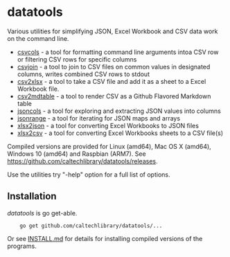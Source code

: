 
# datatools

Various utilities for simplifying JSON, Excel Workbook and CSV data work on the command line. 

+ [csvcols](csvcols.html) - a tool for formatting command line arguments intoa CSV row or filtering CSV rows for specific columns
+ [csvjoin](csvjoin.html) - a tool to join to CSV files on common values in designated columns, writes combined CSV rows to stdout
+ [csv2xlsx](csv2xlsx.html) - a tool to take a CSV file and add it as a sheet to a Excel Workbook file.
+ [csv2mdtable](csv2mdtable.html) - a tool to render CSV as a Github Flavored Markdown table
+ [jsoncols](jsoncols.html) - a tool for exploring and extracting JSON values into columns
+ [jsonrange](jsonrange.html) - a tool for iterating for JSON maps and arrays
+ [xlsx2json](xlsx2json.html) - a tool for converting Excel Workbooks to JSON files
+ [xlsx2csv](xlsx2csv.html) - a tool for converting Excel Workbooks sheets to a CSV file(s)

Compiled versions are provided for Linux (amd64), Mac OS X (amd64),
Windows 10 (amd64) and Raspbian (ARM7). See https://github.com/caltechlibrary/datatools/releases.

Use the utilities try "-help" option for a full list of options.


## Installation

_datatools_ is go get-able.

```
    go get github.com/caltechlibrary/datatools/...
```

Or see [INSTALL.md](install.html) for details for installing 
compiled versions of the programs.


